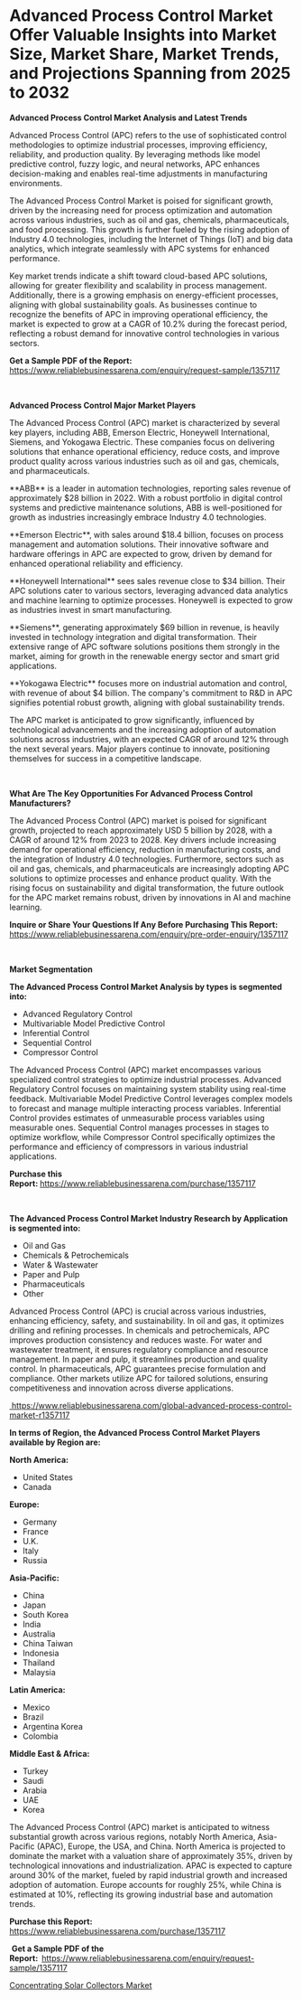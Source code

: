 <p><h1>Advanced Process Control Market Offer Valuable Insights into Market Size, Market Share, Market Trends, and Projections Spanning from 2025 to 2032</h1></p><p><strong>Advanced Process Control Market Analysis and Latest Trends</strong></p>
<p><p>Advanced Process Control (APC) refers to the use of sophisticated control methodologies to optimize industrial processes, improving efficiency, reliability, and production quality. By leveraging methods like model predictive control, fuzzy logic, and neural networks, APC enhances decision-making and enables real-time adjustments in manufacturing environments.</p><p>The Advanced Process Control Market is poised for significant growth, driven by the increasing need for process optimization and automation across various industries, such as oil and gas, chemicals, pharmaceuticals, and food processing. This growth is further fueled by the rising adoption of Industry 4.0 technologies, including the Internet of Things (IoT) and big data analytics, which integrate seamlessly with APC systems for enhanced performance.</p><p>Key market trends indicate a shift toward cloud-based APC solutions, allowing for greater flexibility and scalability in process management. Additionally, there is a growing emphasis on energy-efficient processes, aligning with global sustainability goals. As businesses continue to recognize the benefits of APC in improving operational efficiency, the market is expected to grow at a CAGR of 10.2% during the forecast period, reflecting a robust demand for innovative control technologies in various sectors.</p></p>
<p><strong>Get a Sample PDF of the Report:&nbsp;</strong> <a href="https://www.reliablebusinessarena.com/enquiry/request-sample/1357117?utm_campaign=2269&utm_medium=2&utm_source=Github&utm_content=ia&utm_term=13022025&utm_id=advanced-process-control">https://www.reliablebusinessarena.com/enquiry/request-sample/1357117</a></p>
<p>&nbsp;</p>
<p><strong>Advanced Process Control Major Market Players</strong></p>
<p><p>The Advanced Process Control (APC) market is characterized by several key players, including ABB, Emerson Electric, Honeywell International, Siemens, and Yokogawa Electric. These companies focus on delivering solutions that enhance operational efficiency, reduce costs, and improve product quality across various industries such as oil and gas, chemicals, and pharmaceuticals.</p><p>**ABB** is a leader in automation technologies, reporting sales revenue of approximately $28 billion in 2022. With a robust portfolio in digital control systems and predictive maintenance solutions, ABB is well-positioned for growth as industries increasingly embrace Industry 4.0 technologies.</p><p>**Emerson Electric**, with sales around $18.4 billion, focuses on process management and automation solutions. Their innovative software and hardware offerings in APC are expected to grow, driven by demand for enhanced operational reliability and efficiency.</p><p>**Honeywell International** sees sales revenue close to $34 billion. Their APC solutions cater to various sectors, leveraging advanced data analytics and machine learning to optimize processes. Honeywell is expected to grow as industries invest in smart manufacturing.</p><p>**Siemens**, generating approximately $69 billion in revenue, is heavily invested in technology integration and digital transformation. Their extensive range of APC software solutions positions them strongly in the market, aiming for growth in the renewable energy sector and smart grid applications.</p><p>**Yokogawa Electric** focuses more on industrial automation and control, with revenue of about $4 billion. The company's commitment to R&D in APC signifies potential robust growth, aligning with global sustainability trends.</p><p>The APC market is anticipated to grow significantly, influenced by technological advancements and the increasing adoption of automation solutions across industries, with an expected CAGR of around 12% through the next several years. Major players continue to innovate, positioning themselves for success in a competitive landscape.</p></p>
<p>&nbsp;</p>
<p><strong>What Are The Key Opportunities For Advanced Process Control Manufacturers?</strong></p>
<p><p>The Advanced Process Control (APC) market is poised for significant growth, projected to reach approximately USD 5 billion by 2028, with a CAGR of around 12% from 2023 to 2028. Key drivers include increasing demand for operational efficiency, reduction in manufacturing costs, and the integration of Industry 4.0 technologies. Furthermore, sectors such as oil and gas, chemicals, and pharmaceuticals are increasingly adopting APC solutions to optimize processes and enhance product quality. With the rising focus on sustainability and digital transformation, the future outlook for the APC market remains robust, driven by innovations in AI and machine learning.</p></p>
<p><strong>Inquire or Share Your Questions If Any Before Purchasing This Report:</strong> <a href="https://www.reliablebusinessarena.com/enquiry/pre-order-enquiry/1357117?utm_campaign=2269&utm_medium=2&utm_source=Github&utm_content=ia&utm_term=13022025&utm_id=advanced-process-control">https://www.reliablebusinessarena.com/enquiry/pre-order-enquiry/1357117</a></p>
<p>&nbsp;</p>
<p><strong>Market Segmentation</strong></p>
<p><strong>The Advanced Process Control Market Analysis by types is segmented into:</strong></p>
<p><ul><li>Advanced Regulatory Control</li><li>Multivariable Model Predictive Control</li><li>Inferential Control</li><li>Sequential Control</li><li>Compressor Control</li></ul></p>
<p><p>The Advanced Process Control (APC) market encompasses various specialized control strategies to optimize industrial processes. Advanced Regulatory Control focuses on maintaining system stability using real-time feedback. Multivariable Model Predictive Control leverages complex models to forecast and manage multiple interacting process variables. Inferential Control provides estimates of unmeasurable process variables using measurable ones. Sequential Control manages processes in stages to optimize workflow, while Compressor Control specifically optimizes the performance and efficiency of compressors in various industrial applications.</p></p>
<p><strong>Purchase this Report:&nbsp;</strong><a href="https://www.reliablebusinessarena.com/purchase/1357117?utm_campaign=2269&utm_medium=2&utm_source=Github&utm_content=ia&utm_term=13022025&utm_id=advanced-process-control">https://www.reliablebusinessarena.com/purchase/1357117</a></p>
<p>&nbsp;</p>
<p><strong>The Advanced Process Control Market Industry Research by Application is segmented into:</strong></p>
<p><ul><li>Oil and Gas</li><li>Chemicals & Petrochemicals</li><li>Water & Wastewater</li><li>Paper and Pulp</li><li>Pharmaceuticals</li><li>Other</li></ul></p>
<p><p>Advanced Process Control (APC) is crucial across various industries, enhancing efficiency, safety, and sustainability. In oil and gas, it optimizes drilling and refining processes. In chemicals and petrochemicals, APC improves production consistency and reduces waste. For water and wastewater treatment, it ensures regulatory compliance and resource management. In paper and pulp, it streamlines production and quality control. In pharmaceuticals, APC guarantees precise formulation and compliance. Other markets utilize APC for tailored solutions, ensuring competitiveness and innovation across diverse applications.</p></p>
<p><a href="https://www.reliablebusinessarena.com/global-advanced-process-control-market-r1357117?utm_campaign=2269&utm_medium=2&utm_source=Github&utm_content=ia&utm_term=13022025&utm_id=advanced-process-control">&nbsp;https://www.reliablebusinessarena.com/global-advanced-process-control-market-r1357117</a></p>
<p><strong>In terms of Region, the Advanced Process Control Market Players available by Region are:</strong></p>
<p>
    <p> <strong> North America: </strong>
        <ul>
            <li>United States</li>
            <li>Canada</li>
        </ul>
        </p> 
    <p> <strong> Europe: </strong>
        <ul>
            <li>Germany</li>
            <li>France</li>
            <li>U.K.</li>
            <li>Italy</li>
            <li>Russia</li>
        </ul>
        </p> 
    <p> <strong> Asia-Pacific: </strong>
        <ul>
            <li>China</li>
            <li>Japan</li>
            <li>South Korea</li>
            <li>India</li>
            <li>Australia</li>
            <li>China Taiwan</li>
            <li>Indonesia</li>
            <li>Thailand</li>
            <li>Malaysia</li>
        </ul>
        </p> 
    <p> <strong> Latin America: </strong>
        <ul>
            <li>Mexico</li>
            <li>Brazil</li>
            <li>Argentina Korea</li>
            <li>Colombia</li>
        </ul>
        </p> 
    <p> <strong> Middle East & Africa: </strong>
        <ul>
            <li>Turkey</li>
            <li>Saudi</li>
            <li>Arabia</li>
            <li>UAE</li>
            <li>Korea</li>
        </ul>
    </p>
    </p>
<p><p>The Advanced Process Control (APC) market is anticipated to witness substantial growth across various regions, notably North America, Asia-Pacific (APAC), Europe, the USA, and China. North America is projected to dominate the market with a valuation share of approximately 35%, driven by technological innovations and industrialization. APAC is expected to capture around 30% of the market, fueled by rapid industrial growth and increased adoption of automation. Europe accounts for roughly 25%, while China is estimated at 10%, reflecting its growing industrial base and automation trends.</p></p>
<p><strong>Purchase this Report: </strong><a href="https://www.reliablebusinessarena.com/purchase/1357117?utm_campaign=2269&utm_medium=2&utm_source=Github&utm_content=ia&utm_term=13022025&utm_id=advanced-process-control">https://www.reliablebusinessarena.com/purchase/1357117</a></p>
<p>&nbsp;<strong>Get a Sample PDF of the Report:&nbsp;&nbsp;</strong><a href="https://www.reliablebusinessarena.com/enquiry/request-sample/1357117?utm_campaign=2269&utm_medium=2&utm_source=Github&utm_content=ia&utm_term=13022025&utm_id=advanced-process-control">https://www.reliablebusinessarena.com/enquiry/request-sample/1357117</a></p>
<p><strong></strong></p>
<p><p><a href="https://github.com/alberthagorsuch/Market-Research-Report-List-1/blob/main/concentrating-solar-collectors-market.md?utm_campaign=2269&utm_medium=2&utm_source=Github&utm_content=ia&utm_term=13022025&utm_id=advanced-process-control">Concentrating Solar Collectors Market</a></p></p>
